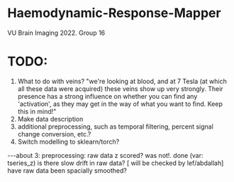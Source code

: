 # Haemodynamic-Response-Mapper
VU Brain Imaging 2022. Group 16

# TODO:
1. What to do with veins? "we're looking at blood, and at 7 Tesla (at which all these data were acquired) these veins show up very strongly. Their presence has a strong influence on whether you can find any 'activation', as they may get in the way of what you want to find. Keep this in mind!"
2. Make data description
3. additional preprocessing, such as temporal filtering, percent signal change conversion, etc.?
4. Switch modelling to sklearn/torch?

---about 3: preprocessing:
raw data z scored? was not!. done (var: tseries_z)
is there slow drift in raw data? [ will be checked by lef/abdallah]
have raw data been spacially smoothed? 
